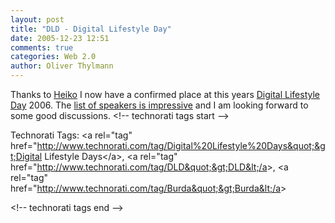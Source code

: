 ```yaml
---
layout: post
title: "DLD - Digital Lifestyle Day"
date: 2005-12-23 12:51
comments: true
categories: Web 2.0
author: Oliver Thylmann
---
```







Thanks to [Heiko](http://www.hebig.com/) I now have a confirmed place at this years [Digital Lifestyle Day](http://www.digital-lifestyle-day.com/) 2006. The [list of speakers is impressive](http://www.digital-lifestyle-day.com/2005/12/speakers_1.html) and I am looking forward to some good discussions.
&lt;!-- technorati tags start --&gt;

Technorati Tags: &lt;a rel=&quot;tag&quot; href=&quot;http://www.technorati.com/tag/Digital%20Lifestyle%20Days&quot;&gt;Digital Lifestyle Days&lt;/a&gt;, &lt;a rel=&quot;tag&quot; href=&quot;http://www.technorati.com/tag/DLD&quot;&gt;DLD&lt;/a&gt;, &lt;a rel=&quot;tag&quot; href=&quot;http://www.technorati.com/tag/Burda&quot;&gt;Burda&lt;/a&gt;

&lt;!-- technorati tags end --&gt;


